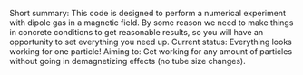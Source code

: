 Short summary:
  This code is designed to perform a numerical experiment with dipole gas in a magnetic field.
  By some reason we need to make things in concrete conditions to get reasonable results, so
  you will have an opportunity to set everything you need up. 
Current status:
  Everything looks working for one particle!
Aiming to:
  Get working for any amount of particles without going in demagnetizing effects (no tube size
  changes).
